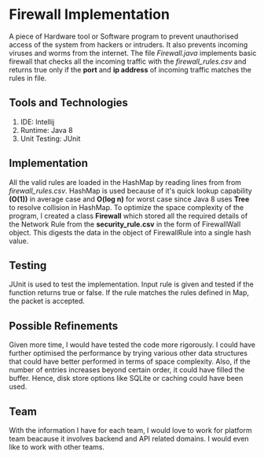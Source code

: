 # Firewall Implementation
A piece of Hardware tool or Software program to prevent unauthorised access of the system from hackers or intruders. It also prevents incoming viruses and worms from the internet. The file *Firewall.java* implements basic firewall that checks all the incoming traffic with the *firewall_rules.csv* and returns true only if the **port** and **ip address** of incoming traffic matches the rules in file.

## Tools and Technologies
1. IDE: Intellij
2. Runtime: Java 8
3. Unit Testing: JUnit

## Implementation
All the valid rules are loaded in the HashMap by reading lines from from *firewall_rules.csv*. HashMap is used because of it's quick lookup capability **(O(1))** in average case and **O(log n)** for worst case since Java 8 uses **Tree** to resolve collision in HashMap. To optimize the space complexity of the program, I created a class **Firewall** which stored all the required details of the Network Rule from the **security_rule.csv** in the form of FirewallWall object. This digests the data in the object of FirewallRule into a single hash value. 

## Testing
JUnit is used to test the implementation. Input rule is given and tested if the function returns true or false. If the rule matches the rules defined in Map, the packet is accepted.

## Possible Refinements
Given more time, I would have tested the code more rigorously. I could have further optimised the performance by trying various other data structures that could have better performed in terms of space complexity. Also, if the number of entries increases beyond certain order, it could have filled the buffer. Hence, disk store options like SQLite or caching could have been used. 

## Team
With the information I have for each team, I would love to work for platform team beacause it involves backend and API related domains. I would even like to work with other teams.  
